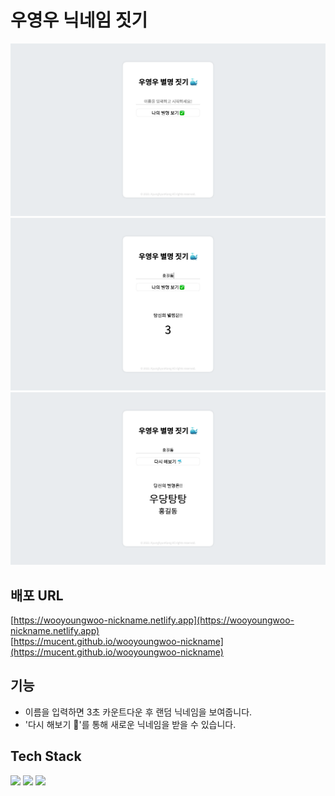 # 우영우 닉네임 짓기

![첫화면](src/img/first.png)
![두번째](src/img/second.png)
![세번쨰](src/img/third.png)

## 배포 URL

[https://wooyoungwoo-nickname.netlify.app](https://wooyoungwoo-nickname.netlify.app)  
[https://mucent.github.io/wooyoungwoo-nickname](https://mucent.github.io/wooyoungwoo-nickname)

## 기능

- 이름을 입력하면 3초 카운트다운 후 랜덤 닉네임을 보여줍니다.
- '다시 해보기 🐬'를 통해 새로운 닉네임을 받을 수 있습니다.

## Tech Stack

<div>
<img src="https://img.shields.io/badge/html5-E34F26?style=for-the-badge&logo=html5&logoColor=white">
<img src="https://img.shields.io/badge/css-1572B6?style=for-the-badge&logo=css3&logoColor=white">
<img src="https://img.shields.io/badge/javascript-F7DF1E?style=for-the-badge&logo=javascript&logoColor=black">
</div>
